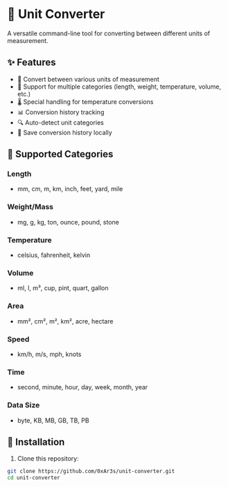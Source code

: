 # 📐 Unit Converter

A versatile command-line tool for converting between different units of measurement.

## ✨ Features

- 🔢 Convert between various units of measurement
- 📏 Support for multiple categories (length, weight, temperature, volume, etc.)
- 🌡️ Special handling for temperature conversions
- 📊 Conversion history tracking
- 🔍 Auto-detect unit categories
- 💾 Save conversion history locally

## 🔄 Supported Categories

### Length
- mm, cm, m, km, inch, feet, yard, mile

### Weight/Mass
- mg, g, kg, ton, ounce, pound, stone

### Temperature
- celsius, fahrenheit, kelvin

### Volume
- ml, l, m³, cup, pint, quart, gallon

### Area
- mm², cm², m², km², acre, hectare

### Speed
- km/h, m/s, mph, knots

### Time
- second, minute, hour, day, week, month, year

### Data Size
- byte, KB, MB, GB, TB, PB

## 🚀 Installation

1. Clone this repository:
```bash
git clone https://github.com/0xAr3s/unit-converter.git
cd unit-converter
```
